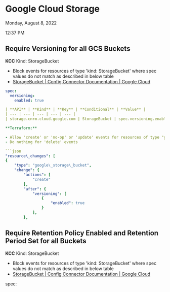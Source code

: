 # Google Cloud Storage

Monday, August 8, 2022

12:37 PM

## Require Versioning for all GCS Buckets

**KCC**
Kind: StorageBucket

- Block events for resources of type 'kind: StorageBucket' where spec values do not match as described in below table
- [StorageBucket  |  Config Connector Documentation  |  Google Cloud](https://cloud.google.com/config-connector/docs/reference/resource-docs/storage/storagebucket)

```yaml
spec:
  versioning:
    enabled: true

| **API** | **Kind** | **Key** | **Conditional** | **Value** |
| --- | --- | --- | --- | --- |
| storage.cnrm.cloud.google.com | StorageBucket | spec.versioning.enabled | equals | true |

**Terraform:**

- Allow 'create' or 'no-op' or 'update' events for resources of type "google \_storage\_bucket" where field 'resource -\> versioning -\> enabled' equals true
- Do nothing for 'delete' events

```json
"resource\_changes": [
{
    "type": "google\_storage\_bucket",
    "change": {
        "actions": [
            "create"
        ],
        "after": {
            "versioning": [
                {
                    "enabled": true
                }
            ],
        },
```

## Require Retention Policy Enabled and Retention Period Set for all Buckets

**KCC**
Kind: StorageBucket


- Block events for resources of type 'kind: StorageBucket' where spec values do not match as described in below table
- [StorageBucket  |  Config Connector Documentation  |  Google Cloud](https://cloud.google.com/config-connector/docs/reference/resource-docs/storage/storagebucket)

spec:
